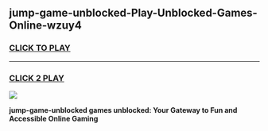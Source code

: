 
## jump-game-unblocked-Play-Unblocked-Games-Online-wzuy4
<h3>
<a href="https://premium76.site?title=jump-game-unblocked&ref=25A">CLICK TO PLAY</a></h3>
<hr>

<h3>
<a href="https://premium76.site?title=jump-game-unblocked&ref=25A">CLICK 2 PLAY</a>
  
</h3>

<a href="https://premium76.site?title=jump-game-unblocked&ref=25A"><img src="https://clearcache.store/games.png"></a>


**jump-game-unblocked games unblocked: Your Gateway to Fun and Accessible Online Gaming**
